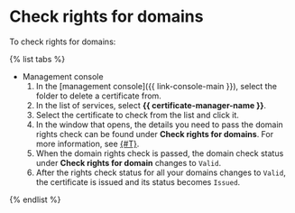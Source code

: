 # Check rights for domains

To check rights for domains:

{% list tabs %}

- Management console
    1. In the [management console]({{ link-console-main }}), select the folder to delete a certificate from.
    1. In the list of services, select **{{ certificate-manager-name }}**.
    1. Select the certificate to check from the list and click it.
    1. In the window that opens, the details you need to pass the domain rights check can be found under **Check rights for domains**. For more information, see [{#T}](../../concepts/challenges.md).
    1. When the domain rights check is passed, the domain check status under **Check rights for domain** changes to `Valid`.
    1. After the rights check status for all your domains changes to `Valid`, the certificate is issued and its status becomes `Issued`.

{% endlist %}

